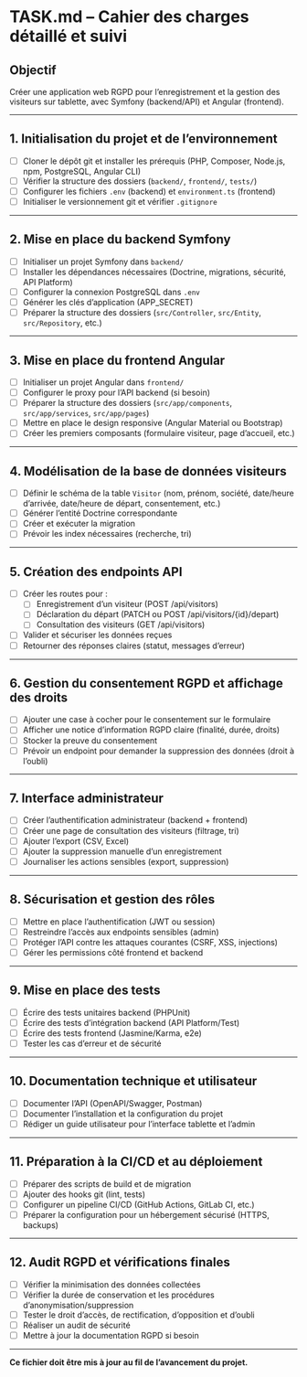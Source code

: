 # TASK.md – Cahier des charges détaillé et suivi

## Objectif
Créer une application web RGPD pour l’enregistrement et la gestion des visiteurs sur tablette, avec Symfony (backend/API) et Angular (frontend).

---

## 1. Initialisation du projet et de l’environnement
- [ ] Cloner le dépôt git et installer les prérequis (PHP, Composer, Node.js, npm, PostgreSQL, Angular CLI)
- [ ] Vérifier la structure des dossiers (`backend/`, `frontend/`, `tests/`)
- [ ] Configurer les fichiers `.env` (backend) et `environment.ts` (frontend)
- [ ] Initialiser le versionnement git et vérifier `.gitignore`

---

## 2. Mise en place du backend Symfony
- [ ] Initialiser un projet Symfony dans `backend/`
- [ ] Installer les dépendances nécessaires (Doctrine, migrations, sécurité, API Platform)
- [ ] Configurer la connexion PostgreSQL dans `.env`
- [ ] Générer les clés d’application (APP_SECRET)
- [ ] Préparer la structure des dossiers (`src/Controller`, `src/Entity`, `src/Repository`, etc.)

---

## 3. Mise en place du frontend Angular
- [ ] Initialiser un projet Angular dans `frontend/`
- [ ] Configurer le proxy pour l’API backend (si besoin)
- [ ] Préparer la structure des dossiers (`src/app/components`, `src/app/services`, `src/app/pages`)
- [ ] Mettre en place le design responsive (Angular Material ou Bootstrap)
- [ ] Créer les premiers composants (formulaire visiteur, page d’accueil, etc.)

---

## 4. Modélisation de la base de données visiteurs
- [ ] Définir le schéma de la table `Visitor` (nom, prénom, société, date/heure d’arrivée, date/heure de départ, consentement, etc.)
- [ ] Générer l’entité Doctrine correspondante
- [ ] Créer et exécuter la migration
- [ ] Prévoir les index nécessaires (recherche, tri)

---

## 5. Création des endpoints API
- [ ] Créer les routes pour :
    - [ ] Enregistrement d’un visiteur (POST /api/visitors)
    - [ ] Déclaration du départ (PATCH ou POST /api/visitors/{id}/depart)
    - [ ] Consultation des visiteurs (GET /api/visitors)
- [ ] Valider et sécuriser les données reçues
- [ ] Retourner des réponses claires (statut, messages d’erreur)

---

## 6. Gestion du consentement RGPD et affichage des droits
- [ ] Ajouter une case à cocher pour le consentement sur le formulaire
- [ ] Afficher une notice d’information RGPD claire (finalité, durée, droits)
- [ ] Stocker la preuve du consentement
- [ ] Prévoir un endpoint pour demander la suppression des données (droit à l’oubli)

---

## 7. Interface administrateur
- [ ] Créer l’authentification administrateur (backend + frontend)
- [ ] Créer une page de consultation des visiteurs (filtrage, tri)
- [ ] Ajouter l’export (CSV, Excel)
- [ ] Ajouter la suppression manuelle d’un enregistrement
- [ ] Journaliser les actions sensibles (export, suppression)

---

## 8. Sécurisation et gestion des rôles
- [ ] Mettre en place l’authentification (JWT ou session)
- [ ] Restreindre l’accès aux endpoints sensibles (admin)
- [ ] Protéger l’API contre les attaques courantes (CSRF, XSS, injections)
- [ ] Gérer les permissions côté frontend et backend

---

## 9. Mise en place des tests
- [ ] Écrire des tests unitaires backend (PHPUnit)
- [ ] Écrire des tests d’intégration backend (API Platform/Test)
- [ ] Écrire des tests frontend (Jasmine/Karma, e2e)
- [ ] Tester les cas d’erreur et de sécurité

---

## 10. Documentation technique et utilisateur
- [ ] Documenter l’API (OpenAPI/Swagger, Postman)
- [ ] Documenter l’installation et la configuration du projet
- [ ] Rédiger un guide utilisateur pour l’interface tablette et l’admin

---

## 11. Préparation à la CI/CD et au déploiement
- [ ] Préparer des scripts de build et de migration
- [ ] Ajouter des hooks git (lint, tests)
- [ ] Configurer un pipeline CI/CD (GitHub Actions, GitLab CI, etc.)
- [ ] Préparer la configuration pour un hébergement sécurisé (HTTPS, backups)

---

## 12. Audit RGPD et vérifications finales
- [ ] Vérifier la minimisation des données collectées
- [ ] Vérifier la durée de conservation et les procédures d’anonymisation/suppression
- [ ] Tester le droit d’accès, de rectification, d’opposition et d’oubli
- [ ] Réaliser un audit de sécurité
- [ ] Mettre à jour la documentation RGPD si besoin

---

**Ce fichier doit être mis à jour au fil de l’avancement du projet.**
